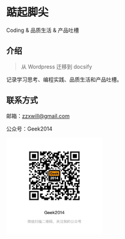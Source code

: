 # 踮起脚尖
Coding & 品质生活 & 产品吐槽

## 介绍
> 从 Wordpress 迁移到 docsify

记录学习思考、编程实践、品质生活和产品吐槽。


## 联系方式

邮箱：zzxwill@gmail.com

公众号：Geek2014

<img width="256" height="256" src="./resources/Geek2014.JPG"/>














<br /><br /><br /><br /><br /><br /><br /><br /><br /><br /><br /><br />
<br /><br /><br /><br /><br /><br /><br /><br /><br /><br /><br /><br />